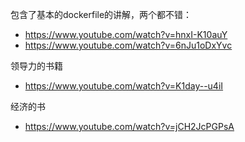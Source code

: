 包含了基本的dockerfile的讲解，两个都不错：
- https://www.youtube.com/watch?v=hnxI-K10auY
- https://www.youtube.com/watch?v=6nJu1oDxYvc

领导力的书籍
- https://www.youtube.com/watch?v=K1day--u4iI

经济的书
- https://www.youtube.com/watch?v=jCH2JcPGPsA

